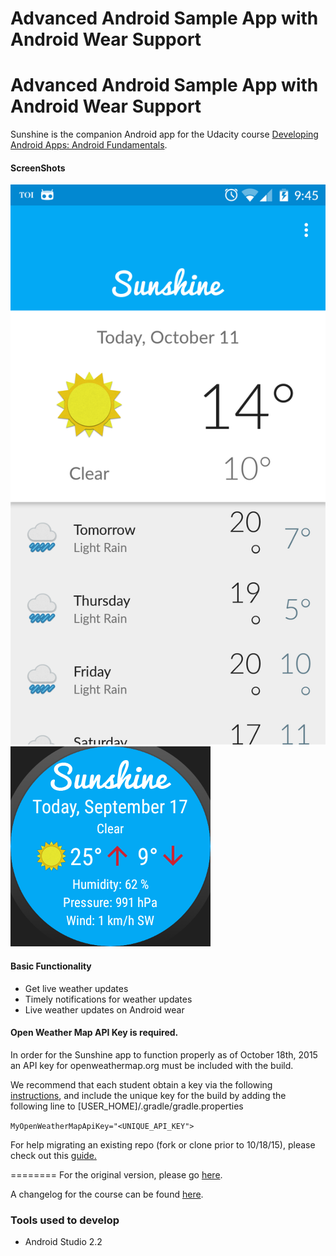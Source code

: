 Advanced Android Sample App with Android Wear Support
===================================

# Advanced Android Sample App with Android Wear Support
Sunshine is the companion Android app for the Udacity course [Developing Android Apps: Android Fundamentals](https://www.udacity.com/course/ud853).


#### ScreenShots

![Weather Main Screen](/screens/phone_weather.png?raw=true "Weather Main Screen")
![Weather Wear Screen](/screens/wear_weather.png?raw=true "Weather Wear Screen")


#### Basic Functionality
* Get live weather updates
* Timely notifications for weather updates
* Live weather updates on Android wear

#### Open Weather Map API Key is required.

In order for the Sunshine app to function properly as of October 18th, 2015 an API key for openweathermap.org must be included with the build.

We recommend that each student obtain a key via the following [instructions](http://openweathermap.org/appid#use), and include the unique key for the build by adding the following line to [USER_HOME]/.gradle/gradle.properties

`MyOpenWeatherMapApiKey="<UNIQUE_API_KEY">`

For help migrating an existing repo (fork or clone prior to 10/18/15), please check out this [guide.](https://docs.google.com/document/d/1e8LXahedBlCW1_dp_FyvQ3ugUAwUBJDuJCoKf3tgNVs/pub?embedded=true) 

========
For the original version, please go [here](https://github.com/udacity/Sunshine).

A changelog for the course can be found [here](https://docs.google.com/a/knowlabs.com/document/d/193xJb_OpcNCqgquMhxPrMh05IEYFXQqt0S6-6YK8gBw/pub).

### Tools used to develop
* Android Studio 2.2
